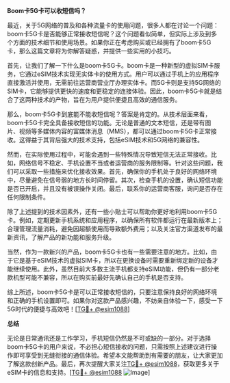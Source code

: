 **Boom卡5G卡可以收短信吗？**

最近，关于5G网络的普及和各种流量卡的使用问题，很多人都在讨论一个问题：boom卡5G卡是否能够正常接收短信呢？这个问题看似简单，但实际上涉及到多个方面的技术细节和使用场景。如果你正在考虑购买或已经拥有了boom卡5G卡，那么这篇文章将为你解答疑惑，并提供一些实用的小技巧。

首先，让我们了解一下什么是boom卡5G卡。boom卡是一种新型的虚拟SIM卡服务，它通过eSIM技术实现无实体卡的使用方式。用户可以通过手机上的应用程序直接激活并使用，无需前往运营商营业厅办理实体卡。而5G卡则是支持5G网络的SIM卡，它能够提供更快的速度和更稳定的连接体验。因此，boom卡5G卡就是结合了这两种技术的产物，旨在为用户提供便捷且高效的通信服务。

那么，boom卡5G卡到底能不能收短信呢？答案是肯定的。从技术层面来看，boom卡5G卡完全具备接收短信的功能。无论是普通的文本短信，还是带有图片、视频等多媒体内容的富媒体消息（MMS），都可以通过boom卡5G卡正常接收。这得益于其背后强大的技术支持，包括eSIM技术和5G网络的兼容性。

然而，在实际使用过程中，可能会遇到一些特殊情况导致短信无法正常接收。比如，网络信号不稳定、手机设置不当或者运营商的服务限制等。针对这些问题，我们可以采取一些措施来优化接收效果。首先，确保你的手机处于良好的网络环境中，尽量避免在信号弱的地方长时间停留。其次，检查手机的设置，确认短信功能是否已开启，并且没有被误操作关闭。最后，联系你的运营商客服，询问是否存在任何限制条件。

除了上述提到的技术因素外，还有一些小贴士可以帮助你更好地利用boom卡5G卡。例如，定期更新手机系统和应用程序，以确保所有软件都运行在最新版本上；合理管理流量消耗，避免因超额使用而导致额外费用；以及关注官方渠道发布的最新资讯，了解产品的新功能和服务升级。

当然，作为一款新兴的产品，boom卡5G卡也有一些需要注意的地方。比如，由于它是基于eSIM技术的虚拟SIM卡，所以在更换设备时需要重新绑定新的设备才能继续使用。此外，虽然目前大多数主流手机都支持eSIM功能，但仍有一部分老款机型可能不兼容，所以在购买前最好先确认自己的手机是否支持。

综上所述，boom卡5G卡是可以正常接收短信的，只要注意保持良好的网络环境和正确的手机设置即可。如果你对这款产品感兴趣，不妨亲自体验一下，感受一下5G时代的便捷与高效吧！[[TG💪+ @esim1088](https://t.me/s/esim1088)]

**总结**

无论是日常通讯还是工作学习，手机短信仍然是不可或缺的一部分。对于选择boom卡5G卡的用户来说，不必担心短信接收的问题，只需按照上述建议进行操作即可享受到无缝衔接的通信体验。希望本文能帮助到有需要的朋友，让大家更加了解这款创新产品。最后，再次提醒大家关注[TG💪+ @esim1088](https://t.me/s/esim1088)，获取更多关于eSIM卡的信息和支持。[[TG💪+ @esim1088](https://t.me/s/esim1088) ![Image](https://i.postimg.cc/4NQfJmqS/Snipaste-2025-05-13-00-14-12.png)]